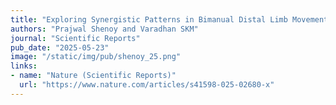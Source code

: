 ```yaml
---
title: "Exploring Synergistic Patterns in Bimanual Distal Limb Movements Through Low Dimensional Representations"
authors: "Prajwal Shenoy and Varadhan SKM"
journal: "Scientific Reports"
pub_date: "2025-05-23"
image: "/static/img/pub/shenoy_25.png"
links:
- name: "Nature (Scientific Reports)"
  url: "https://www.nature.com/articles/s41598-025-02680-x"
---
```



